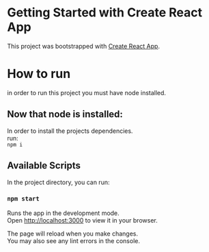 # Getting Started with Create React App

This project was bootstrapped with [Create React App](https://github.com/facebook/create-react-app).

# How to run
in order to run this project you must have node installed.

## Now that node is installed:
In order to install the projects dependencies.\
run:\
`npm i` 
## Available Scripts

In the project directory, you can run:

### `npm start`

Runs the app in the development mode.\
Open [http://localhost:3000](http://localhost:3000) to view it in your browser.

The page will reload when you make changes.\
You may also see any lint errors in the console.

